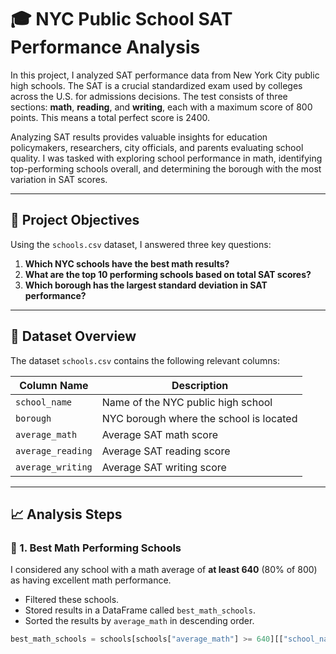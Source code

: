 # 🎓 NYC Public School SAT Performance Analysis

In this project, I analyzed SAT performance data from New York City public high schools. The SAT is a crucial standardized exam used by colleges across the U.S. for admissions decisions. The test consists of three sections: **math**, **reading**, and **writing**, each with a maximum score of 800 points. This means a total perfect score is 2400.

Analyzing SAT results provides valuable insights for education policymakers, researchers, city officials, and parents evaluating school quality. I was tasked with exploring school performance in math, identifying top-performing schools overall, and determining the borough with the most variation in SAT scores.

---

## 🧾 Project Objectives

Using the `schools.csv` dataset, I answered three key questions:
1. **Which NYC schools have the best math results?**
2. **What are the top 10 performing schools based on total SAT scores?**
3. **Which borough has the largest standard deviation in SAT performance?**

---

## 📂 Dataset Overview

The dataset `schools.csv` contains the following relevant columns:

| Column Name       | Description                          |
|-------------------|--------------------------------------|
| `school_name`     | Name of the NYC public high school   |
| `borough`         | NYC borough where the school is located |
| `average_math`    | Average SAT math score               |
| `average_reading` | Average SAT reading score            |
| `average_writing` | Average SAT writing score            |

---

## 📈 Analysis Steps

### 🔹 1. Best Math Performing Schools

I considered any school with a math average of **at least 640** (80% of 800) as having excellent math performance.

- Filtered these schools.
- Stored results in a DataFrame called `best_math_schools`.
- Sorted the results by `average_math` in descending order.

```python
best_math_schools = schools[schools["average_math"] >= 640][["school_name", "average_math"]].sort_values(by="average_math", ascending=False)

